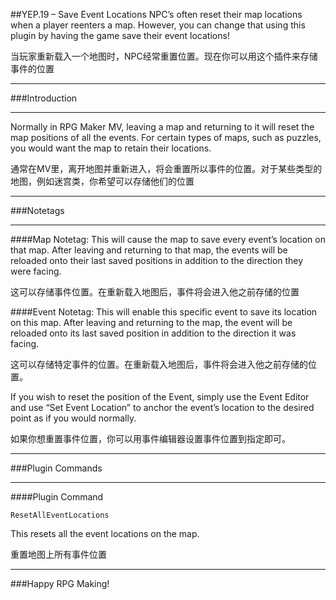 ##YEP.19 – Save Event Locations
NPC’s often reset their map locations when a player reenters a map. However, you can change that using this plugin by having the game save their event locations!

当玩家重新载入一个地图时，NPC经常重置位置。现在你可以用这个插件来存储事件的位置

***
###Introduction
***

Normally in RPG Maker MV, leaving a map and returning to it will reset the map positions of all the events. For certain types of maps, such as puzzles, you would want the map to retain their locations.

通常在MV里，离开地图并重新进入，将会重置所以事件的位置。对于某些类型的地图，例如迷宫类，你希望可以存储他们的位置

***
###Notetags
***

####Map Notetag:
	<Save Event Locations>
This will cause the map to save every event’s location on that map. After leaving and returning to that map, the events will be reloaded onto their last saved positions in addition to the direction they were facing.

这可以存储事件位置。在重新载入地图后，事件将会进入他之前存储的位置

####Event Notetag:
	<Save Event Location>
This will enable this specific event to save its location on this map. After leaving and returning to the map, the event will be reloaded onto its last saved position in addition to the direction it was facing.

这可以存储特定事件的位置。在重新载入地图后，事件将会进入他之前存储的位置。

If you wish to reset the position of the Event, simply use the Event Editor and use “Set Event Location” to anchor the event’s location to the desired point as if you would normally.

如果你想重置事件位置，你可以用事件编辑器设置事件位置到指定即可。

***
###Plugin Commands
***

####Plugin Command

	ResetAllEventLocations
This resets all the event locations on the map.

重置地图上所有事件位置

***
###Happy RPG Making!